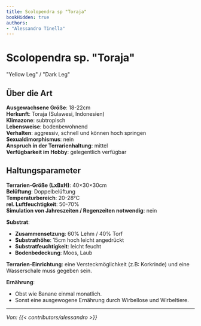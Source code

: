 ```yaml
---
title: Scolopendra sp "Toraja"
bookHidden: true
authors:
- "Alessandro Tinella"
---
```


# Scolopendra sp. "Toraja"  

"Yellow Leg" / "Dark Leg"

## Über die Art

**Ausgewachsene Größe**: 18-22cm  
**Herkunft**: Toraja (Sulawesi, Indonesien)  
**Klimazone**: subtropisch  
**Lebensweise**: bodenbewohnend  
**Verhalten**: aggressiv, schnell und können hoch springen  
**Sexualdimorphismus**: nein  
**Anspruch in der Terrarienhaltung**: mittel  
**Verfügbarkeit im Hobby**: gelegentlich verfügbar

## Haltungsparameter

**Terrarien-Größe (LxBxH)**: 40×30×30cm  
**Belüftung**: Doppelbelüftung  
**Temperaturbereich**: 20-28°C  
**rel. Luftfeuchtigkeit**: 50-70%  
**Simulation von Jahreszeiten / Regenzeiten notwendig**: nein  

**Substrat**:

- **Zusammensetzung**: 60% Lehm / 40% Torf
- **Substrathöhe**: 15cm hoch leicht angedrückt
- **Substratfeuchtigkeit**: leicht feucht
- **Bodenbedeckung**: Moos, Laub

**Terrarien-Einrichtung**: eine Versteckmöglichkeit (z.B: Korkrinde) und eine Wasserschale muss gegeben sein.

**Ernährung**: 

- Obst wie Banane einmal monatlich.
- Sonst eine ausgewogene Ernährung durch Wirbellose und Wirbeltiere.

---
_Von: {{< contributors/alessandro >}}_
